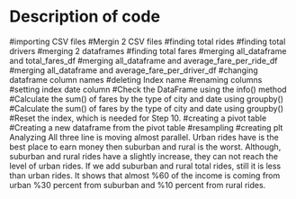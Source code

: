 # Description of code
#importing CSV files
#Mergin 2 CSV files
#finding total rides
#finding total drivers
#merging 2 dataframes
#finding total fares
#merging all_dataframe and total_fares_df
#merging all_dataframe and average_fare_per_ride_df
#merging all_dataframe and average_fare_per_driver_df
#changing dataframe column names
#deleting Index name
#renaming columns
#setting index date column
#Check the DataFrame using the info() method
#Calculate the sum() of fares by the type of city and date using groupby()
#Calculate the sum() of fares by the type of city and date using groupby()
#Reset the index, which is needed for Step 10.
#creating a pivot table
#Creating a new dataframe from the pivot table
#resampling
#creating plt
Analyzing
All three line is moving almost parallel. 
Urban rides have is the best place to earn money then suburban and rural is the worst.
Although, suburban and rural rides have a slightly increase, they can not reach the level of urban rides.
If we add suburban and rural total rides, still it is less than urban rides.
It shows that almost %60 of the income is coming from urban
%30 percent from suburban and %10 percent from rural rides.
